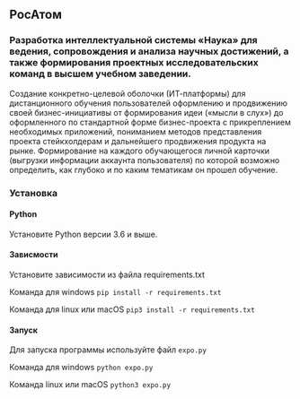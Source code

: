 ## РосАтом

### Разработка интеллектуальной системы «Наука» для ведения, сопровождения и анализа научных достижений, а также формирования проектных исследовательских команд в высшем учебном заведении.

Создание конкретно-целевой оболочки (ИТ-платформы) для дистанционного обучения пользователей оформлению и продвижению своей бизнес-инициативы от формирования идеи («мысли в слух») до оформленного по стандартной форме бизнес-проекта с прикреплением необходимых приложений, пониманием методов представления проекта стейкхолдерам и дальнейшего продвижения продукта на рынке. Формирование на каждого обучающегося личной карточки (выгрузки информации аккаунта пользователя) по которой возможно определить, как глубоко и по каким тематикам он прошел обучение.

### Установка

#### Python

Установите Python версии 3.6 и выше.

#### Зависмости

Установите зависимости из файла requirements.txt 

Команда для windows `pip install -r requirements.txt`

Команда для linux или macOS `pip3 install -r requirements.txt`

#### Запуск

Для запуска программы используйте файл `expo.py`

Команда для windows `python expo.py`

Команда linux или macOS `python3 expo.py`